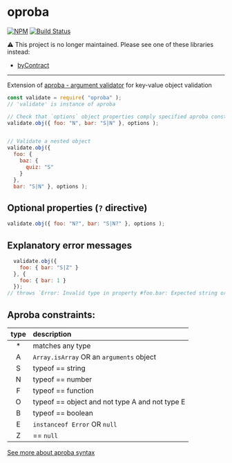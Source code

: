 # oproba
[![NPM](https://nodei.co/npm/oproba.png)](https://nodei.co/npm/oproba/)
[![Build Status](https://travis-ci.org/dsheiko/oproba.png)](https://travis-ci.org/dsheiko/oproba)

⚠️ This project is no longer maintained. Please see one of these libraries instead:

* [byContract](https://github.com/dsheiko/bycontract)

---

Extension of [aproba - argument validator](https://github.com/iarna/aproba) for key-value object validation

```js
const validate = require( "oproba" );
// 'validate' is instance of aproba

// Check that `options` object properties comply specified aproba constraints
validate.obj({ foo: "N", bar: "S|N" }, options );


// Validate a nested object
validate.obj({
  foo: {
    baz: {
      quiz: "S"
    }
  },
  bar: "S|N" }, options );
```

## Optional properties (`?` directive)
```js
validate.obj({ foo: "N?", bar: "S|N?" }, options );
```

## Explanatory error messages
```js
  validate.obj({
    foo: { bar: "S|Z" }
  }, {
    foo: { bar: 1 }
  });
// throws `Error: Invalid type in property #foo.bar: Expected string or null but got number`
```

## Aproba constraints:

| type | description
| :--: | :----------
| *    | matches any type
| A    | `Array.isArray` OR an `arguments` object
| S    | typeof == string
| N    | typeof == number
| F    | typeof == function
| O    | typeof == object and not type A and not type E
| B    | typeof == boolean
| E    | `instanceof Error` OR `null` 
| Z    | == `null`

[See more about aproba syntax](https://github.com/iarna/aproba)
